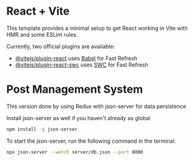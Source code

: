 # React + Vite

This template provides a minimal setup to get React working in Vite with HMR and some ESLint rules.

Currently, two official plugins are available:

-   [@vitejs/plugin-react](https://github.com/vitejs/vite-plugin-react/blob/main/packages/plugin-react/README.md) uses [Babel](https://babeljs.io/) for Fast Refresh
-   [@vitejs/plugin-react-swc](https://github.com/vitejs/vite-plugin-react-swc) uses [SWC](https://swc.rs/) for Fast Refresh

# Post Management System
This version done by using Redux with json-server for data persistence

Install json-server as well if you haven't already as global

```bash
npm install -g json-server
```

To start the json-server, run the following command in the terminal:

```bash
npx json-server --watch server/db.json --port 8000
```
